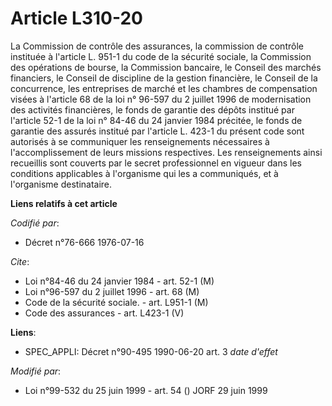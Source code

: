 # Article L310-20

La Commission de contrôle des assurances, la commission de contrôle instituée à l'article L. 951-1 du code de la sécurité
sociale, la Commission des opérations de bourse, la Commission bancaire, le Conseil des marchés financiers, le Conseil de
discipline de la gestion financière, le Conseil de la concurrence, les entreprises de marché et les chambres de compensation
visées à l'article 68 de la loi n° 96-597 du 2 juillet 1996 de modernisation des activités financières, le fonds de garantie
des dépôts institué par l'article 52-1 de la loi n° 84-46 du 24 janvier 1984 précitée, le fonds de garantie des assurés
institué par l'article L. 423-1 du présent code sont autorisés à se communiquer les renseignements nécessaires à
l'accomplissement de leurs missions respectives. Les renseignements ainsi recueillis sont couverts par le secret
professionnel en vigueur dans les conditions applicables à l'organisme qui les a communiqués, et à l'organisme destinataire.

**Liens relatifs à cet article**

_Codifié par_:

  - Décret n°76-666 1976-07-16

_Cite_:

  - Loi n°84-46 du 24 janvier 1984 - art. 52-1 (M)
  - Loi n°96-597 du 2 juillet 1996 - art. 68 (M)
  - Code de la sécurité sociale. - art. L951-1 (M)
  - Code des assurances - art. L423-1 (V)

**Liens**:

  - SPEC_APPLI: Décret n°90-495 1990-06-20 art. 3 *date d'effet*

_Modifié par_:

  - Loi n°99-532 du 25 juin 1999 - art. 54 () JORF 29 juin 1999
